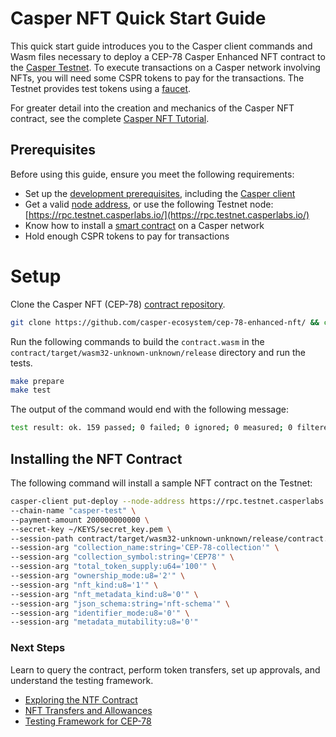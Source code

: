 # Casper NFT Quick Start Guide

This quick start guide introduces you to the Casper client commands and Wasm files necessary to deploy a CEP-78 Casper Enhanced NFT contract to the [Casper Testnet](https://testnet.cspr.live/). To execute transactions on a Casper network involving NFTs, you will need some CSPR tokens to pay for the transactions. The Testnet provides test tokens using a [faucet](https://docs.casper.network/users/testnet-faucet/).

For greater detail into the creation and mechanics of the Casper NFT contract, see the complete [Casper NFT Tutorial](./full-installation-tutorial.md).

## Prerequisites

Before using this guide, ensure you meet the following requirements:

- Set up the [development prerequisites](https://docs.casper.network/developers/prerequisites/), including the [Casper client](https://docs.casper.network/developers/prerequisites/#install-casper-client)
- Get a valid [node address](https://docs.casper.network/developers/prerequisites/#acquire-node-address-from-network-peers), or use the following Testnet node: [https://rpc.testnet.casperlabs.io/](https://rpc.testnet.casperlabs.io/)
- Know how to install a [smart contract](https://docs.casper.network/developers/cli/sending-deploys/) on a Casper network
- Hold enough CSPR tokens to pay for transactions

# Setup

Clone the Casper NFT (CEP-78) [contract repository](https://github.com/casper-ecosystem/cep-78-enhanced-nft/).

```bash
git clone https://github.com/casper-ecosystem/cep-78-enhanced-nft/ && cd cep-78-enhanced-nft
```

Run the following commands to build the `contract.wasm` in the `contract/target/wasm32-unknown-unknown/release` directory and run the tests.

```bash
make prepare
make test
```

The output of the command would end with the following message:

```bash
test result: ok. 159 passed; 0 failed; 0 ignored; 0 measured; 0 filtered out; finished in 15.33s
```

## Installing the NFT Contract

The following command will install a sample NFT contract on the Testnet:

```bash
casper-client put-deploy --node-address https://rpc.testnet.casperlabs.io/ \
--chain-name "casper-test" \
--payment-amount 200000000000 \
--secret-key ~/KEYS/secret_key.pem \
--session-path contract/target/wasm32-unknown-unknown/release/contract.wasm \
--session-arg "collection_name:string='CEP-78-collection'" \
--session-arg "collection_symbol:string='CEP78'" \
--session-arg "total_token_supply:u64='100'" \
--session-arg "ownership_mode:u8='2'" \
--session-arg "nft_kind:u8='1'" \
--session-arg "nft_metadata_kind:u8='0'" \
--session-arg "json_schema:string='nft-schema'" \
--session-arg "identifier_mode:u8='0'" \
--session-arg "metadata_mutability:u8='0'"
```

### Next Steps

Learn to query the contract, perform token transfers, set up approvals, and understand the testing framework.

- [Exploring the NTF Contract](./query.md)
- [NFT Transfers and Allowances](./transfer.md)
- [Testing Framework for CEP-78](./tests.md)